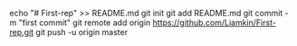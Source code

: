 echo "# First-rep" >> README.md
git init
git add README.md
git commit -m "first commit"
git remote add origin https://github.com/Liamkin/First-rep.git
git push -u origin master